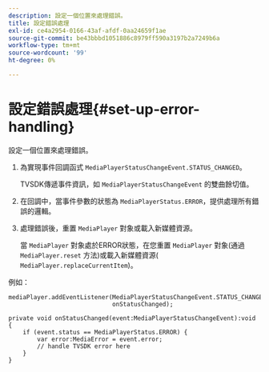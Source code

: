 ```yaml
---
description: 設定一個位置來處理錯誤。
title: 設定錯誤處理
exl-id: ce4a2954-0166-43af-afdf-0aa24659f1ae
source-git-commit: be43bbbd1051886c8979ff590a3197b2a7249b6a
workflow-type: tm+mt
source-wordcount: '99'
ht-degree: 0%

---
```


# 設定錯誤處理{#set-up-error-handling}

設定一個位置來處理錯誤。

1. 為實現事件回調函式 `MediaPlayerStatusChangeEvent.STATUS_CHANGED`。

   TVSDK傳遞事件資訊，如 `MediaPlayerStatusChangeEvent` 的雙曲餘切值。
1. 在回調中，當事件參數的狀態為 `MediaPlayerStatus.ERROR`，提供處理所有錯誤的邏輯。
1. 處理錯誤後，重置 `MediaPlayer` 對象或載入新媒體資源。

   當 `MediaPlayer` 對象處於ERROR狀態，在您重置 `MediaPlayer` 對象(通過 `MediaPlayer.reset` 方法)或載入新媒體資源( `MediaPlayer.replaceCurrentItem`)。

<!--<a id="example_49FF225E92EA494AA06B2E5F26101F4C"></a>-->

例如：

```
mediaPlayer.addEventListener(MediaPlayerStatusChangeEvent.STATUS_CHANGED,  
                             onStatusChanged); 
 
private void onStatusChanged(event:MediaPlayerStatusChangeEvent):void { 
    if (event.status == MediaPlayerStatus.ERROR) { 
        var error:MediaError = event.error; 
        // handle TVSDK error here 
    } 
} 
```
